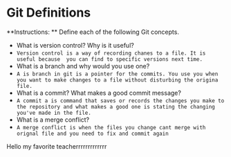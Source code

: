 # Git Definitions

**Instructions: ** Define each of the following Git concepts.

* What is version control?  Why is it useful?
* `Version control is a way of recording chanes to a file. It is useful because  you can find to specific versions next time.`
* What is a branch and why would you use one?
* `A is branch in git is a pointer for the commits. You use you when you want to make changes to a file without disturbing the origina file.`
* What is a commit? What makes a good commit message?
* `A commit a is command that saves or records the changes you make to the repository and what makes a good one is stating the changing you've made in the file.`
* What is a merge conflict?
* `A merge conflict is when the files you change cant merge with orignal file and you need to fix and commit again `

Hello my favorite teacherrrrrrrrrrrrr